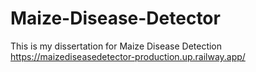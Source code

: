 # Maize-Disease-Detector
This is my dissertation for Maize Disease Detection
https://maizediseasedetector-production.up.railway.app/
